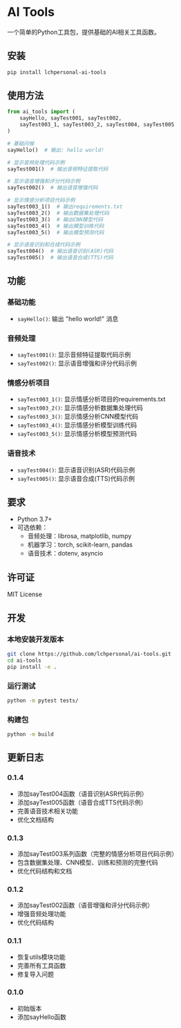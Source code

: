 # AI Tools

一个简单的Python工具包，提供基础的AI相关工具函数。

## 安装

```bash
pip install lchpersonal-ai-tools
```

## 使用方法

```python
from ai_tools import (
    sayHello, sayTest001, sayTest002, 
    sayTest003_1, sayTest003_2, sayTest004, sayTest005
)

# 基础问候
sayHello()  # 输出: hello world!

# 显示音频处理代码示例
sayTest001()  # 输出音频特征提取代码

# 显示语音增强和评分代码示例
sayTest002()  # 输出语音增强代码

# 显示情感分析项目代码示例
sayTest003_1()  # 输出requirements.txt
sayTest003_2()  # 输出数据集处理代码
sayTest003_3()  # 输出CNN模型代码
sayTest003_4()  # 输出模型训练代码
sayTest003_5()  # 输出模型预测代码

# 显示语音识别和合成代码示例
sayTest004()  # 输出语音识别(ASR)代码
sayTest005()  # 输出语音合成(TTS)代码
```

## 功能

### 基础功能
- `sayHello()`: 输出 "hello world!" 消息

### 音频处理
- `sayTest001()`: 显示音频特征提取代码示例
- `sayTest002()`: 显示语音增强和评分代码示例

### 情感分析项目
- `sayTest003_1()`: 显示情感分析项目的requirements.txt
- `sayTest003_2()`: 显示情感分析数据集处理代码
- `sayTest003_3()`: 显示情感分析CNN模型代码
- `sayTest003_4()`: 显示情感分析模型训练代码
- `sayTest003_5()`: 显示情感分析模型预测代码

### 语音技术
- `sayTest004()`: 显示语音识别(ASR)代码示例
- `sayTest005()`: 显示语音合成(TTS)代码示例

## 要求

- Python 3.7+
- 可选依赖：
  - 音频处理：librosa, matplotlib, numpy
  - 机器学习：torch, scikit-learn, pandas
  - 语音技术：dotenv, asyncio

## 许可证

MIT License

## 开发

### 本地安装开发版本

```bash
git clone https://github.com/lchpersonal/ai-tools.git
cd ai-tools
pip install -e .
```

### 运行测试

```bash
python -m pytest tests/
```

### 构建包

```bash
python -m build
```

## 更新日志

### 0.1.4
- 添加sayTest004函数（语音识别ASR代码示例）
- 添加sayTest005函数（语音合成TTS代码示例）
- 完善语音技术相关功能
- 优化文档结构

### 0.1.3
- 添加sayTest003系列函数（完整的情感分析项目代码示例）
- 包含数据集处理、CNN模型、训练和预测的完整代码
- 优化代码结构和文档

### 0.1.2
- 添加sayTest002函数（语音增强和评分代码示例）
- 增强音频处理功能
- 优化代码结构

### 0.1.1
- 恢复utils模块功能
- 完善所有工具函数
- 修复导入问题

### 0.1.0
- 初始版本
- 添加sayHello函数 